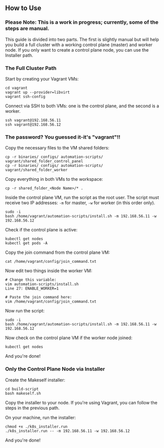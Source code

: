 ## How to Use

### Please Note: This is a work in progress; currently, some of the steps are manual.

This guide is divided into two parts. The first is slightly manual but will help you build a full cluster with a working control plane (master) and worker node. If you only want to create a control plane node, you can use the Installer path.

### The Full Cluster Path

Start by creating your Vagrant VMs:

```
cd vagrant
vagrant up --provider=libvirt
vagrant ssh-config
```

Connect via SSH to both VMs: one is the control plane, and the second is a worker.

```
ssh vagrant@192.168.56.11
ssh vagrant@192.168.56.12
```
### The password? You guessed it-it's "vagrant"!!

Copy the necessary files to the VM shared folders:

```
cp -r binaries/ configs/ automation-scripts/ vagrant/shared_folder_control_panel
cp -r binaries/ configs/ automation-scripts/ vagrant/shared_folder_worker
```

Copy everything in both VMs to the workspace:

```
cp -r shared_folder_<Node Name>/* .
```

Inside the control plane VM, run the script as the root user.
The script must receive two IP addresses: `-m` for master, `-w` for worker (in this order only).

```
sudo -i
bash /home/vagrant/automation-scripts/install.sh -m 192.168.56.11 -w 192.168.56.12
```

Check if the control plane is active:

```
kubectl get nodes
kubectl get pods -A
```

Copy the join command from the control plane VM:

```
cat /home/vagrant/config/join_command.txt
```

Now edit two things inside the worker VM:

```
# Change this variable:
vim automation-scripts/install.sh
Line 27: ENABLE_WORKER=1

# Paste the join command here:
vim /home/vagrant/config/join_command.txt
```

Now run the script:

```
sudo -i
bash /home/vagrant/automation-scripts/install.sh -m 192.168.56.11 -w 192.168.56.12
```

Now check on the control plane VM if the worker node joined:

```
kubectl get nodes
```

And you're done!


### Only the Control Plane Node via Installer

Create the Makeself installer:

```
cd build-script
bash makeself.sh
```

Copy the installer to your node. If you're using Vagrant, you can follow the steps in the previous path.

On your machine, run the installer:

```
chmod +x ./k8s_installer.run
./k8s_installer.run -- -m 192.168.56.11 -w 192.168.56.12
```

And you're done!